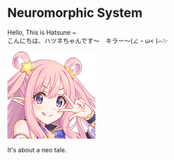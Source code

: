 # Neuromorphic System

Hello, This is Hatsune ~\
こんにちは、ハツネちゃんです～　キラー～(∠・ω< )⌒✨

![Hatsune](Src/hastune.png)

It's about a neo tale.
